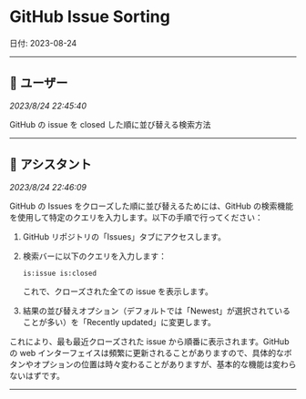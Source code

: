 # GitHub Issue Sorting

日付: 2023-08-24

---

## 👤 ユーザー
*2023/8/24 22:45:40*

GitHub の issue を closed した順に並び替える検索方法

---

## 🤖 アシスタント
*2023/8/24 22:46:09*

GitHub の Issues をクローズした順に並び替えるためには、GitHub の検索機能を使用して特定のクエリを入力します。以下の手順で行ってください：

1. GitHub リポジトリの「Issues」タブにアクセスします。
2. 検索バーに以下のクエリを入力します：
   ```
   is:issue is:closed
   ```
   これで、クローズされた全ての issue を表示します。

3. 結果の並び替えオプション（デフォルトでは「Newest」が選択されていることが多い）を「Recently updated」に変更します。

これにより、最も最近クローズされた issue から順番に表示されます。GitHub の web インターフェイスは頻繁に更新されることがありますので、具体的なボタンやオプションの位置は時々変わることがありますが、基本的な機能は変わらないはずです。

---
